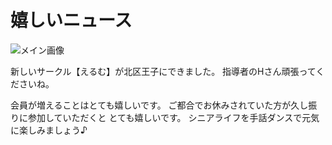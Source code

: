 # 嬉しいニュース

![メイン画像](https://storage.googleapis.com/smile-blog/2024-05-02/41382.jpg)

新しいサークル【えるむ】が北区王子にできました。
指導者のHさん頑張ってくださいね。

会員が増えることはとても嬉しいです。
ご都合でお休みされていた方が久し振りに参加していただくと
とても嬉しいです。
シニアライフを手話ダンスで元気に楽しみましょう♪
